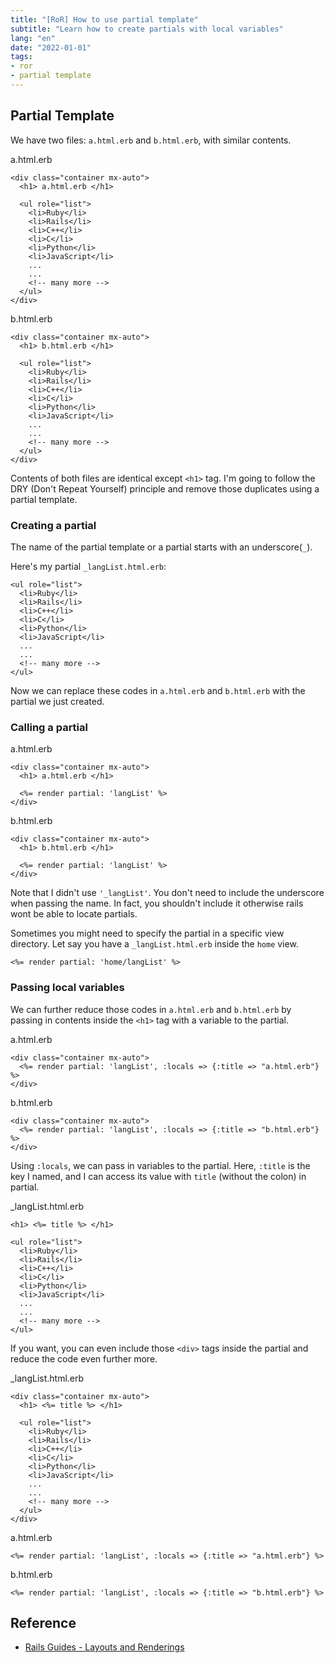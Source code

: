 ```yaml
---
title: "[RoR] How to use partial template"
subtitle: "Learn how to create partials with local variables"
lang: "en"
date: "2022-01-01"
tags:
- ror
- partial template
---
```


## Partial Template

We have two files: `a.html.erb` and `b.html.erb`, with similar contents.



a.html.erb
```erb
<div class="container mx-auto">
  <h1> a.html.erb </h1>

  <ul role="list">
    <li>Ruby</li>
    <li>Rails</li>
    <li>C++</li>
    <li>C</li> 
    <li>Python</li>
    <li>JavaScript</li>
    ... 
    ...
    <!-- many more -->
  </ul>
</div>
```

b.html.erb
```erb
<div class="container mx-auto">
  <h1> b.html.erb </h1>

  <ul role="list">
    <li>Ruby</li>
    <li>Rails</li>
    <li>C++</li>
    <li>C</li> 
    <li>Python</li>
    <li>JavaScript</li>
    ... 
    ...
    <!-- many more -->
  </ul>
</div>
```

Contents of both files are identical except `<h1>` tag. I'm going to follow the DRY (Don't Repeat Yourself) principle and remove those duplicates using a partial template.

### Creating a partial
The name of the partial template or a partial starts with an underscore(`_`). 


Here's my partial `_langList.html.erb`:
```erb
<ul role="list">
  <li>Ruby</li>
  <li>Rails</li>
  <li>C++</li>
  <li>C</li> 
  <li>Python</li>
  <li>JavaScript</li>
  ... 
  ...
  <!-- many more -->
</ul>
```

Now we can replace these codes in `a.html.erb` and `b.html.erb` with the partial we just created.

### Calling a partial

a.html.erb
```erb
<div class="container mx-auto">
  <h1> a.html.erb </h1>
  
  <%= render partial: 'langList' %>
</div>
```

b.html.erb
```erb
<div class="container mx-auto">
  <h1> b.html.erb </h1>

  <%= render partial: 'langList' %>
</div>
```

Note that I didn't use `'_langList'`. You don't need to include the underscore when passing the name. In fact, you shouldn't include it otherwise rails wont be able to locate partials.



Sometimes you might need to specify the partial in a specific view directory. Let say you have a `_langList.html.erb` inside the `home` view.
```erb
<%= render partial: 'home/langList' %>
```

### Passing local variables
We can further reduce those codes in `a.html.erb` and `b.html.erb` by passing in contents inside the `<h1>` tag with a variable to the partial.



a.html.erb
```erb
<div class="container mx-auto">
  <%= render partial: 'langList', :locals => {:title => "a.html.erb"} %>
</div>
```

b.html.erb
```erb
<div class="container mx-auto">
  <%= render partial: 'langList', :locals => {:title => "b.html.erb"} %>
</div>
```

Using `:locals`, we can pass in variables to the partial. Here, `:title` is the key I named, and I can access its value with `title` (without the colon) in partial.



_langList.html.erb
```erb
<h1> <%= title %> </h1>

<ul role="list">
  <li>Ruby</li>
  <li>Rails</li>
  <li>C++</li>
  <li>C</li> 
  <li>Python</li>
  <li>JavaScript</li>
  ... 
  ...
  <!-- many more -->
</ul>
```

If you want, you can even include those `<div>` tags inside the partial and reduce the code even further more.



_langList.html.erb
```erb
<div class="container mx-auto">
  <h1> <%= title %> </h1>

  <ul role="list">
    <li>Ruby</li>
    <li>Rails</li>
    <li>C++</li>
    <li>C</li> 
    <li>Python</li>
    <li>JavaScript</li>
    ... 
    ...
    <!-- many more -->
  </ul>
</div>
```

a.html.erb
```erb
<%= render partial: 'langList', :locals => {:title => "a.html.erb"} %>
```

b.html.erb
```erb
<%= render partial: 'langList', :locals => {:title => "b.html.erb"} %>
```

## Reference
- [Rails Guides - Layouts and Renderings](https://guides.rubyonrails.org/layouts_and_rendering.html)